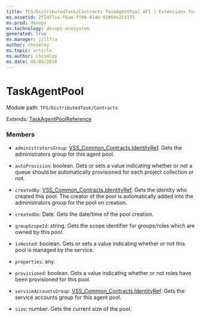 ```yaml
---
title: TFS/DistributedTask/Contracts TaskAgentPool API | Extensions for Azure DevOps Services
ms.assetid: 2f24f7ca-f6ae-ff04-014b-91864e223175
ms.prod: devops
ms.technology: devops-ecosystem
generated: true
ms.manager: jillfra
author: chcomley
ms.topic: article
ms.author: chcomley
ms.date: 08/04/2016
---
```


# TaskAgentPool

Module path: `TFS/DistributedTask/Contracts`

Extends: [TaskAgentPoolReference](../../../TFS/DistributedTask/Contracts/TaskAgentPoolReference.md)

### Members

* `administratorsGroup`: [VSS_Common_Contracts.IdentityRef](../../../VSS/WebApi/Contracts/IdentityRef.md). Gets the administrators group for this agent pool.

* `autoProvision`: boolean. Gets or sets a value indicating whether or not a queue should be automatically provisioned for each project collection or not.

* `createdBy`: [VSS_Common_Contracts.IdentityRef](../../../VSS/WebApi/Contracts/IdentityRef.md). Gets the identity who created this pool. The creator of the pool is automatically added into the administrators group for the pool on creation.

* `createdOn`: Date. Gets the date/time of the pool creation.

* `groupScopeId`: string. Gets the scope identifier for groups/roles which are owned by this pool.

* `isHosted`: boolean. Gets or sets a value indicating whether or not this pool is managed by the service.

* `properties`: any. 

* `provisioned`: boolean. Gets a value indicating whether or not roles have been provisioned for this pool.

* `serviceAccountsGroup`: [VSS_Common_Contracts.IdentityRef](../../../VSS/WebApi/Contracts/IdentityRef.md). Gets the service accounts group for this agent pool.

* `size`: number. Gets the current size of the pool.

